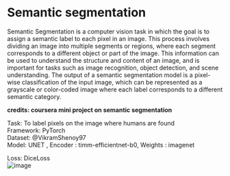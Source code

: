 
# Semantic segmentation

Semantic Segmentation is a computer vision task in which the goal is to assign a semantic label to each pixel in an image. This process involves dividing an image into multiple segments or regions, where each segment corresponds to a different object or part of the image. This information can be used to understand the structure and content of an image, and is important for tasks such as image recognition, object detection, and scene understanding. The output of a semantic segmentation model is a pixel-wise classification of the input image, which can be represented as a grayscale or color-coded image where each label corresponds to a different semantic category.

<b>credits: coursera mini project on semantic segmentation</b>


Task: To label pixels on the image where humans are found<br>
Framework: PyTorch<br>
Dataset: @VikramShenoy97<br>
Model: UNET , Encoder : timm-efficientnet-b0, Weights : imagenet<br>

Loss: DiceLoss<br>
![image](https://user-images.githubusercontent.com/65104881/217586826-1877d68a-1c45-4494-8341-2675877d06a7.png)<br>

